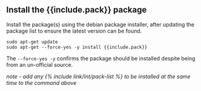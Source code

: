 ## **Install the {{include.pack}} package**

Install the package(s) using the debian package installer, after updating the package list to ensure the latest version can be found.

    sudo apt-get update
    sudo apt-get --force-yes -y install {{include.pack}}
    
The `--force-yes -y` confirms the package should be installed despite being from an un-official source.

*note - add any {% include link/int/pack-list %} to be installed at the same time to the command above*
